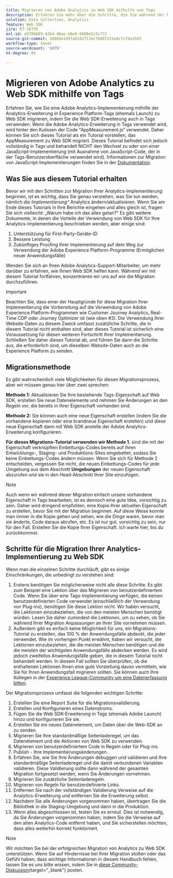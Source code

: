 ```yaml
---
title: Migrieren von Adobe Analytics zu Web SDK mithilfe von Tags
description: Erfahren Sie mehr über die Schritte, die Sie während der Migration zu Web SDK durchführen werden, sowie über die Entscheidungen, die während des Migrationsprozesses getroffen werden müssen.
solution: Data Collection, Analytics
feature: Web SDK
jira: KT-16755
exl-id: e578b669-42b4-46ae-b6e6-6688e5c5c772
source-git-commit: 10982e1d5fa61d2f13ec7686f251a4c7cf6a3565
workflow-type: tm+mt
source-wordcount: '1079'
ht-degree: 0%

---
```


# Migrieren von Adobe Analytics zu Web SDK mithilfe von Tags

Erfahren Sie, wie Sie eine Adobe Analytics-Implementierung mithilfe der Analytics-Erweiterung in Experience Platform-Tags (ehemals Launch) zu Web SDK migrieren, indem Sie die Web SDK-Erweiterung auch in Tags verwenden. Wenn die Adobe Analytics-Erweiterung in Tags verwendet wird, wird hinter den Kulissen der Code &quot;AppMeasurement.js“ verwendet. Daher können Sie sich dieses Tutorial als ein Tutorial vorstellen, das AppMeasurement zu Web SDK migriert. Dieses Tutorial befindet sich jedoch vollständig in Tags und behandelt NICHT den Wechsel zu oder von einer JavaScript-Implementierung (mit Ausnahme von JavaScript-Code, der in der Tags-Benutzeroberfläche verwendet wird). Informationen zur Migration von JavaScript-Implementierungen finden Sie in der [Dokumentation](https://experienceleague.adobe.com/en/docs/analytics/implementation/aep-edge/web-sdk/appmeasurement-to-web-sdk).

## Was Sie aus diesem Tutorial erhalten

Bevor wir mit den Schritten zur Migration Ihrer Analytics-Implementierung beginnen, ist es wichtig, dass Sie genau verstehen, was Sie tun werden, nämlich die _Implementierung“_ Analytics ändern/aktualisieren. Wenn Sie am Ende dieses Tutorials in Ihre Berichte eingehen und alles gleich ist, fragen Sie sich vielleicht: „Warum habe ich das alles getan?“ Es gibt weitere Dokumente, in denen die Vorteile der Verwendung von Web SDK für Ihre Analytics-Implementierung beschrieben werden, aber einige sind:

1. Unterstützung für First-Party-Geräte-ID
1. Bessere Leistung
1. Zukünftiges Proofing Ihrer Implementierung auf dem Weg zur Verwendung der Adobe Experience Platform-Programme (Ermöglichen neuer Anwendungsfälle)

Wenden Sie sich an Ihren Adobe Analytics-Support-Mitarbeiter, um mehr darüber zu erfahren, wie Ihnen Web SDK helfen kann. Während wir mit diesem Tutorial fortfahren, konzentrieren wir uns auf _wie_ die Migration durchzuführen.

>[!IMPORTANT]
>
>Beachten Sie, dass einer der Hauptgründe für diese Migration Ihrer Implementierung die Vorbereitung auf die Verwendung von Adobe Experience Platform-Programmen wie Customer Journey Analytics, Real-Time CDP oder Journey Optimizer ist (wie oben #3). Die Verwendung Ihrer Website-Daten zu diesem Zweck umfasst zusätzliche Schritte, die in diesem Tutorial nicht enthalten sind, aber dieses Tutorial ist sicherlich eine Voraussetzung für diesen weiteren Fortschritt Ihrer Implementierung. Schließen Sie daher dieses Tutorial ab, und führen Sie dann die Schritte aus, die erforderlich sind, um dieselben Website-Daten auch an die Experience Platform zu senden.

## Migrationsmethode

Es gibt wahrscheinlich viele Möglichkeiten für diesen Migrationsprozess, aber wir müssen genau hier über zwei sprechen:

**Methode 1:** Aktualisieren Sie Ihre bestehende Tags-Eigenschaft auf Web SDK, erstellen Sie neue Datenelemente und nehmen Sie Änderungen an den Regeln vor, die bereits in Ihrer Eigenschaft vorhanden sind.

**Methode 2:** Sie können auch eine neue Eigenschaft erstellen (indem Sie die vorhandene kopieren oder eine brandneue Eigenschaft erstellen) und diese neue Eigenschaft dann mit Web SDK anstelle der Adobe Analytics-Erweiterung konfigurieren.

**Für dieses Migrations-Tutorial verwenden wir Methode 1.** sind die mit der Eigenschaft verknüpften Einbettungs-Codes bereits auf Ihren Entwicklungs-, Staging- und Produktions-Sites eingebettet, sodass Sie keine Einbettungs-Codes ändern müssen. Wenn Sie sich für Methode 2 entscheiden, vergessen Sie nicht, die neuen Einbettungs-Codes für jede Umgebung aus dem Abschnitt **Umgebungen** der neuen Eigenschaft abzurufen und sie in den Head-Abschnitt Ihrer Site einzufügen.

>[!NOTE]
>
>Auch wenn wir während dieser Migration einfach unsere vorhandene Eigenschaft in Tags bearbeiten, ist es dennoch eine gute Idee, vorsichtig zu sein. Daher wird dringend empfohlen, eine Kopie Ihrer aktuellen Eigenschaft zu erstellen, bevor Sie mit der Migration beginnen. Auf diese Weise konnte man immer in die Kopie gehen und sehen, wie die Dinge waren, bevor man sie änderte, Code daraus abrufen, etc.
>Es ist nur gut, vorsichtig zu sein, nur für den Fall. Erstellen Sie die Kopie Ihrer Eigenschaft. Ich warte hier, bis du zurückkommst.

## Schritte für die Migration Ihrer Analytics-Implementierung zu Web SDK

Wenn man die einzelnen Schritte durchläuft, gibt es einige Einschränkungen, die unbedingt zu verstehen sind:

1. Erstens benötigen Sie möglicherweise nicht alle diese Schritte. Es gibt zum Beispiel eine Lektion über das Migrieren von benutzerdefiniertem Code. Wenn Sie über eine Tags-Implementierung verfügen, die keinen benutzerdefinierten Code verwendet (einschließlich der Verwendung von Plug-ins), benötigen Sie diese Lektion nicht. Wir haben versucht, die Lektionen einzubeziehen, die von den meisten Menschen benötigt würden. Lesen Sie daher zumindest die Lektionen, um zu sehen, ob Sie während Ihrer Migration Anpassungen an Ihrer Site vornehmen müssen.
1. Außerdem gibt es einfach keine Möglichkeit für uns, ein Migrations-Tutorial zu erstellen, das 100 % der Anwendungsfälle abdeckt, die jeder verwendet. Wie im vorherigen Punkt erwähnt, haben wir versucht, die Lektionen einzubeziehen, die die meisten Menschen benötigen und die die meisten der wichtigsten Anwendungsfälle abdecken werden. Es wird jedoch zweifellos Anwendungsfälle geben, die in diesem Tutorial nicht behandelt werden. In diesem Fall sollten Sie überprüfen, ob die enthaltenen Lektionen Ihnen eine gute Vorstellung davon vermitteln, wie Sie für Ihren Anwendungsfall migrieren sollten. Sie können auch Ihre Kollegen in der [Experience League-Community um eine Datenerfassung bitten](https://experienceleaguecommunities.adobe.com/t5/adobe-experience-platform-data/ct-p/adobe-launch-community).

Der Migrationsprozess umfasst die folgenden wichtigen Schritte:

1. Erstellen Sie eine Report Suite für die Migrationsvalidierung.
1. Erstellen und Konfigurieren eines Datenstroms.
1. Fügen Sie die Web SDK-Erweiterung in Tags (ehemals Adobe Launch) hinzu und konfigurieren Sie sie.
1. Erstellen Sie ein neues Datenelement, um Daten über die Web-SDK an zu senden.
1. Migrieren Sie Ihre standardmäßige Seitenladeregel, um das Datenelement und die Aktionen von Web SDK zu verwenden.
1. Migrieren von benutzerdefiniertem Code in Regeln oder für Plug-ins.
1. Publish - Ihre Implementierungsänderungen.
1. Erfahren Sie, wie Sie Ihre Änderungen debuggen und validieren und Ihre standardmäßige Seitenladeregel und die damit verbundenen Variablen validieren. Diese Validierung sollte dann während der gesamten Migration fortgesetzt werden, wenn Sie Änderungen vornehmen.
1. Migrieren Sie zusätzliche Seitenladeregeln.
1. Migrieren von Regeln für benutzerdefinierte Links.
1. Entfernen Sie nach der vollständigen Validierung Verweise auf die Analytics-Erweiterung und entfernen Sie die Erweiterung selbst.
1. Nachdem Sie alle Änderungen vorgenommen haben, übertragen Sie die Bibliothek in die Staging-Umgebung und dann in die Produktion.
1. Wenn alles abgeschlossen ist, testen Sie es erneut. Dies ist notwendig, da Sie Änderungen vorgenommen haben, indem Sie die Verweise auf den alten Analytics-Code entfernt haben, und Sie sicherstellen möchten, dass alles weiterhin korrekt funktioniert.

>[!NOTE]
>
>Wir möchten Sie bei der erfolgreichen Migration von Analytics zu Web SDK unterstützen. Wenn Sie auf Hindernisse bei Ihrer Migration stoßen oder das Gefühl haben, dass wichtige Informationen in diesem Handbuch fehlen, lassen Sie es uns bitte wissen, indem Sie in [diese Community-Diskussion](https://experienceleaguecommunities.adobe.com/t5/adobe-experience-platform-data/tutorial-discussion-migrate-adobe-analytics-to-web-sdk-using/m-p/732308#M604){target="_blank"} posten.
